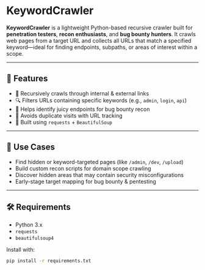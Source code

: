 # KeywordCrawler

**KeywordCrawler** is a lightweight Python-based recursive crawler built for **penetration testers**, **recon enthusiasts**, and **bug bounty hunters**. It crawls web pages from a target URL and collects all URLs that match a specified keyword—ideal for finding endpoints, subpaths, or areas of interest within a scope.

---

## 🚀 Features
- 🔗 Recursively crawls through internal & external links
- 🔍 Filters URLs containing specific keywords (e.g., `admin`, `login`, `api`)
- 🔐 Helps identify juicy endpoints for bug bounty recon
- 🛑 Avoids duplicate visits with URL tracking
- 🧰 Built using `requests` + `BeautifulSoup`

---

## 🎯 Use Cases
- Find hidden or keyword-targeted pages (like `/admin`, `/dev`, `/upload`)
- Build custom recon scripts for domain scope crawling
- Discover hidden areas that may contain security misconfigurations
- Early-stage target mapping for bug bounty & pentesting

---

## 🛠️ Requirements

- Python 3.x  
- `requests`  
- `beautifulsoup4`  

Install with:
```bash
pip install -r requirements.txt
